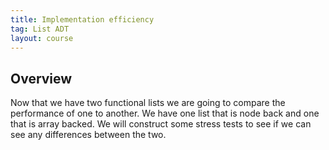 ```yaml
---
title: Implementation efficiency
tag: List ADT
layout: course
---
```


## Overview

Now that we have two functional lists we are going to compare the performance of one to another. We
have one list that is node back and one that is array backed. We will construct some stress tests
to see if we can see any differences between the two.